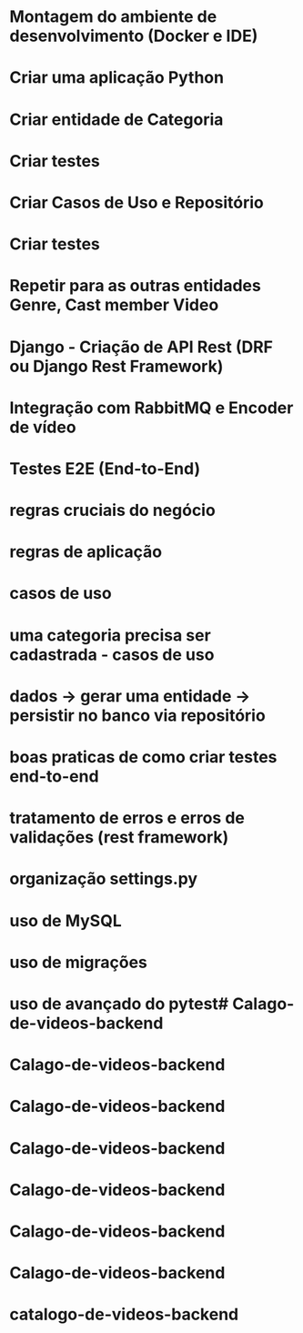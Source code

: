 # Montagem do ambiente de desenvolvimento (Docker e IDE)
# Criar uma aplicação Python
# Criar entidade de Categoria
# Criar testes
# Criar Casos de Uso e Repositório
# Criar testes

# Repetir para as outras entidades Genre, Cast member Video
 
# Django - Criação de API Rest (DRF ou Django Rest Framework)
# Integração com RabbitMQ e Encoder de vídeo
# Testes E2E (End-to-End)

# regras cruciais do negócio
# regras de aplicação

# casos de uso

# uma categoria precisa ser cadastrada - casos de uso

# dados -> gerar uma entidade -> persistir no banco via repositório

# boas praticas de como criar testes end-to-end
# tratamento de erros e erros de validações (rest framework)
# organização settings.py
# uso de MySQL
# uso de migrações
# uso de avançado do pytest# Calago-de-videos-backend
# Calago-de-videos-backend
# Calago-de-videos-backend
# Calago-de-videos-backend
# Calago-de-videos-backend
# Calago-de-videos-backend
# Calago-de-videos-backend
# catalogo-de-videos-backend
